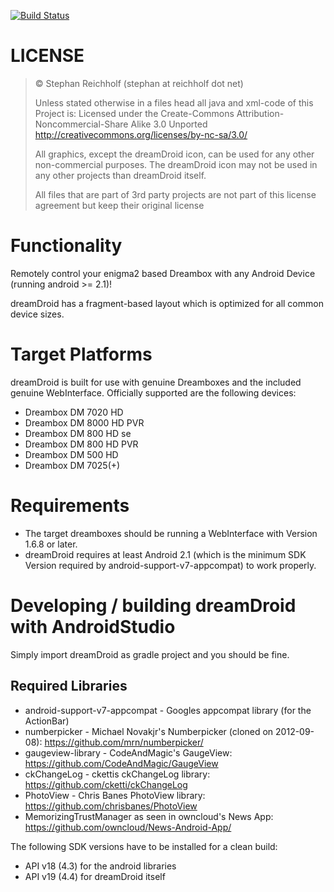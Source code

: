 [![Build Status](https://drone.io/github.com/sreichholf/dreamDroid/status.png)](https://drone.io/github.com/sreichholf/dreamDroid/latest)

# LICENSE
>© Stephan Reichholf (stephan at reichholf dot net)
>
>Unless stated otherwise in a files head all java and xml-code of this Project is:
>Licensed under the Create-Commons Attribution-Noncommercial-Share Alike 3.0 Unported
>http://creativecommons.org/licenses/by-nc-sa/3.0/
> 
>All graphics, except the dreamDroid icon, can be used for any other non-commercial purposes.
>The dreamDroid icon may not be used in any other projects than dreamDroid itself.
>
>All files that are part of 3rd party projects are not part of this license agreement but keep their original license

# Functionality
Remotely control your enigma2 based Dreambox with any Android Device (running android >= 2.1)!

dreamDroid has a fragment-based layout which is optimized for all common device sizes.

# Target Platforms
dreamDroid is built for use with genuine Dreamboxes and the included genuine WebInterface.
Officially supported are the following devices:

* Dreambox DM 7020 HD
* Dreambox DM 8000 HD PVR
* Dreambox DM 800 HD se
* Dreambox DM 800 HD PVR
* Dreambox DM 500 HD
* Dreambox DM 7025(+)

# Requirements

* The target dreamboxes should be running a WebInterface with Version 1.6.8 or later.
* dreamDroid requires at least Android 2.1 (which is the minimum SDK Version required by android-support-v7-appcompat) to work properly.

# Developing / building dreamDroid with AndroidStudio

Simply import dreamDroid as gradle project and you should be fine.


## Required Libraries

* android-support-v7-appcompat - Googles appcompat library (for the ActionBar)
* numberpicker - Michael Novakjr's Numberpicker (cloned on 2012-09-08): https://github.com/mrn/numberpicker/
* gaugeview-library - CodeAndMagic's GaugeView: https://github.com/CodeAndMagic/GaugeView
* ckChangeLog - ckettis ckChangeLog library: https://github.com/cketti/ckChangeLog
* PhotoView - Chris Banes PhotoView library: https://github.com/chrisbanes/PhotoView
* MemorizingTrustManager as seen in owncloud's News App: https://github.com/owncloud/News-Android-App/

The following SDK versions have to be installed for a clean build:

* API v18 (4.3) for the android libraries
* API v19 (4.4) for dreamDroid itself
